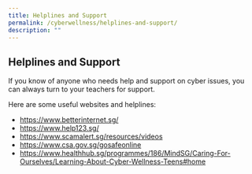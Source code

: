 ```yaml
---
title: Helplines and Support
permalink: /cyberwellness/helplines-and-support/
description: ""
---
```

## Helplines and Support
If you know of anyone who needs help and support on cyber issues, you can always turn to your teachers for support.

Here are some useful websites and helplines:
* https://www.betterinternet.sg/
* https://www.help123.sg/
* https://www.scamalert.sg/resources/videos
* https://www.csa.gov.sg/gosafeonline
* https://www.healthhub.sg/programmes/186/MindSG/Caring-For-Ourselves/Learning-About-Cyber-Wellness-Teens#home


